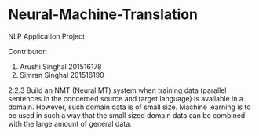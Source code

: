 # Neural-Machine-Translation
NLP Application Project

Contributor:
1) Arushi Singhal 201516178
2) Simran Singhal 201516190


2.2.3 Build an NMT (Neural MT) system when training data (parallel sentences in the concerned source and target language) is available in a domain. However, such domain data is of small size. Machine learning is to be used in such a way that the small sized domain data can be combined with the large amount of general data.
